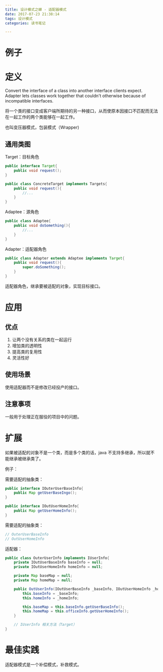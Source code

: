 ```yaml
---
title: 设计模式之蝉 - 适配器模式
date: 2017-07-23 21:38:14
tags: 设计模式
categories: 读书笔记

---
```



# 例子



# 定义

Convert the interface of a class into another interface clients expect. Adapter lets classes work together that couldn't otherwise because of incompatible interfaces.

将一个类的接口变成客户端所期待的另一种接口，从而使原本因接口不匹配而无法在一起工作的两个类能够在一起工作。

也叫变压器模式，包装模式（Wrapper)

## 通用类图

Target：目标角色

```java
public interface Target{
    public void request();
}

public class ConcreteTarget implements Targets{
    public void request(){
        //...
    }
}
```

Adaptee：源角色

```java
public class Adaptee{
    public void doSomething(){
        //...
    }
}
```

<!--more-->

Adapter：适配器角色

```java
public class Adapter extends Adaptee implements Target{
    public void request(){
        super.doSomething();
    }
}

```

<!--more-->

适配器角色，继承要被适配的对象，实现目标接口。

# 应用

## 优点

1. 让两个没有关系的类在一起运行
2. 增加类的透明性
3. 提高类的复用性
4. 灵活性好


## 使用场景

使用适配器而不是修改已经投产的接口。

## 注意事项

一般用于处理正在服役的项目中的问题。

# 扩展

如果被适配的对象不是一个类，而是多个类的话，java 不支持多继承，所以就不能继承被继承类了。

例子：

需要适配的抽象类：

```java
public interface IOuterUserBaseInfo{
    public Map getUserBaseIngo();
}

public interface IOutUserHomeInfo{
    public Map getUserHomeInfo();
}
```

需要适配的抽象类：

```java
// OuterUserBaseInfo
// OutUserHomeInfo
```

适配器：

```java
public class OuterUserInfo implements IUserInfo{
    private IOutUserBaseInfo baseInfo = null;
    private IOutUserHomeInfo homeInfo = null;

    private Map baseMap = null;
    private Map homeMap = null;

    public OutUserInfo(IOutUserBaseInfo _baseInfo, IOutUserHomeInfo _homeInfo){
        this.baseInfo = _baseInfo;
        this.homeInfo = _homeInfo;

        this.baseMap = this.baseInfo.getUserBaseInfo();
        this.homeMap = this.officeInfo.getUserHomeInfo();
    }

    // IUserInfo 相关方法（Target）
}


```

# 最佳实践

适配器模式是一个补偿模式，补救模式。










